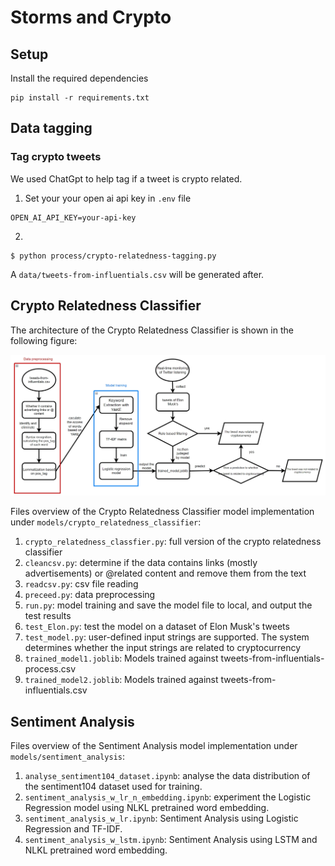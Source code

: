 # Storms and Crypto

## Setup
Install the required dependencies
```
pip install -r requirements.txt
```

## Data tagging
### Tag crypto tweets
We used ChatGpt to help tag if a tweet is crypto related.
1. Set your your open ai api key in `.env` file
```
OPEN_AI_API_KEY=your-api-key
```
2.
```
$ python process/crypto-relatedness-tagging.py
```
A `data/tweets-from-influentials.csv` will be generated after.

## Crypto Relatedness Classifier

The architecture of the Crypto Relatedness Classifier is shown in the following figure:

![alt text](README.assets/crypto_relatedness_classfier.png)

Files overview of the Crypto Relatedness Classifier model implementation under `models/crypto_relatedness_classifier`:

1. `crypto_relatedness_classfier.py`: full version of the crypto relatedness classifier
2. `cleancsv.py`: determine if the data contains links (mostly advertisements) or @related content and remove them from the text
3. `readcsv.py`: csv file reading
4. `preceed.py`: data preprocessing
5. `run.py`: model training and save the model file to local, and output the test results
6. `test_Elon.py`: test the model on a dataset of Elon Musk's tweets
7. `test_model.py`: user-defined input strings are supported. The system determines whether the input strings are related to cryptocurrency
8. `trained_model1.joblib`: Models trained against tweets-from-influentials-process.csv
9. `trained_model2.joblib`: Models trained against tweets-from-influentials.csv

## Sentiment Analysis

Files overview of the Sentiment Analysis model implementation under `models/sentiment_analysis`:

1. `analyse_sentiment104_dataset.ipynb`: analyse the data distribution of the sentiment104 dataset used for training.
2. `sentiment_analysis_w_lr_n_embedding.ipynb`: experiment the Logistic Regression model using NLKL pretrained word embedding.
3. `sentiment_analysis_w_lr.ipynb`: Sentiment Analysis using Logistic Regression and TF-IDF.
4. `sentiment_analysis_w_lstm.ipynb`: Sentiment Analysis using LSTM and NLKL pretrained word embedding.